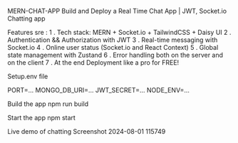 MERN-CHAT-APP Build and Deploy a Real Time Chat App | JWT, Socket.io
Chatting app

Features sre : 1 . Tech stack: MERN + Socket.io + TailwindCSS + Daisy UI 2 . Authentication && Authorization with JWT 3 . Real-time messaging with Socket.io 4 . Online user status (Socket.io and React Context) 5 . Global state management with Zustand 6 . Error handling both on the server and on the client 7 . At the end Deployment like a pro for FREE!

Setup.env file

PORT=... MONGO_DB_URI=... JWT_SECRET=... NODE_ENV=...

Build the app
npm run build

Start the app
npm start

Live demo of chatting
Screenshot 2024-08-01 115749
